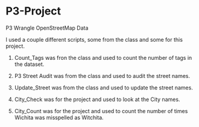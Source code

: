 # P3-Project
P3 Wrangle OpenStreetMap Data

I used a couple different scripts, some from the class and some for this project.

1. Count_Tags was fron the class and used to count the number of tags in the dataset.

2. P3 Street Audit was from the class and used to audit the street names.

3. Update_Street was from the class and used to update the street names.

4. City_Check was for the project and used to look at the City names.

5. City_Count was for the project and used to count the number of times Wichita was misspelled as Witchita.
